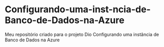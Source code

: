 # Configurando-uma-inst-ncia-de-Banco-de-Dados-na-Azure
Meu repositório criado para o projeto Dio Configurando uma instância de Banco de Dados na Azure

